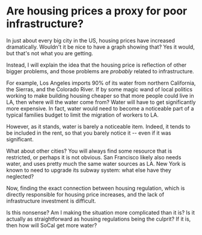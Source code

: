 # Are housing prices a proxy for poor infrastructure?

In just about every big city in the US, housing prices have increased
dramatically. Wouldn't it be nice to have a graph showing that? Yes it would,
but that's not what you are getting.

Instead, I will explain the idea that the housing price is reflection of other
bigger problems, and those problems are *probably* related to infrastructure.

For example, Los Angeles imports 90% of its water from northern California, the
Sierras, and the Colorado River. If by some magic wand of local politics
working to make building housing cheaper so that more people could live in LA,
then where will the water come from? Water will have to get significantly more
expensive. In fact, water would need to become a noticeable part of a typical
families budget to limit the migration of workers to LA.

However, as it stands, water is barely a noticeable item. Indeed, it tends to
be included in the rent, so that you barely notice it -- even if it was
significant.

What about other cities? You will always find some resource that is restricted,
or perhaps it is not obvious. San Francisco likely also needs water, and uses
pretty much the same water sources as LA. New York is known to need to upgrade
its subway system: what else have they neglected?

Now, finding the exact connection between housing regulation, which is directly
responsible for housing price increases, and the lack of infrastructure
investment is difficult.

Is this nonsense? Am I making the situation more complicated than it is? Is it
actually as straightforward as housing regulations being the culprit? If it is,
then how will SoCal get more water?

